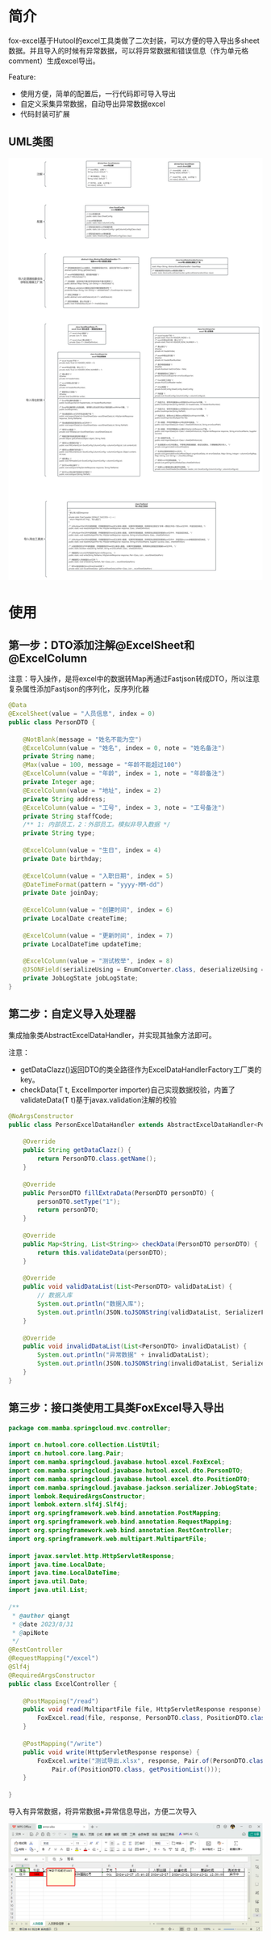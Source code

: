 # 简介

fox-excel基于Hutool的excel工具类做了二次封装，可以方便的导入导出多sheet数据。并且导入的时候有异常数据，可以将异常数据和错误信息（作为单元格comment）生成excel导出。

Feature:

- 使用方便，简单的配置后，一行代码即可导入导出
- 自定义采集异常数据，自动导出异常数据excel
- 代码封装可扩展

## UML类图

![](doc/uml.png)

# 使用

## 第一步：DTO添加注解@ExcelSheet和@ExcelColumn

注意：导入操作，是将excel中的数据转Map再通过Fastjson转成DTO，所以注意复杂属性添加Fastjson的序列化，反序列化器

```java
@Data
@ExcelSheet(value = "人员信息", index = 0)
public class PersonDTO {

    @NotBlank(message = "姓名不能为空")
    @ExcelColumn(value = "姓名", index = 0, note = "姓名备注")
    private String name;
    @Max(value = 100, message = "年龄不能超过100")
    @ExcelColumn(value = "年龄", index = 1, note = "年龄备注")
    private Integer age;
    @ExcelColumn(value = "地址", index = 2)
    private String address;
    @ExcelColumn(value = "工号", index = 3, note = "工号备注")
    private String staffCode;
    /** 1: 内部员工，2：外部员工。模拟非导入数据 */
    private String type;

    @ExcelColumn(value = "生日", index = 4)
    private Date birthday;

    @ExcelColumn(value = "入职日期", index = 5)
    @DateTimeFormat(pattern = "yyyy-MM-dd")
    private Date joinDay;

    @ExcelColumn(value = "创建时间", index = 6)
    private LocalDate createTime;

    @ExcelColumn(value = "更新时间", index = 7)
    private LocalDateTime updateTime;

    @ExcelColumn(value = "测试枚举", index = 8)
    @JSONField(serializeUsing = EnumConverter.class, deserializeUsing = EnumConverter.class)
    private JobLogState jobLogState;
}
```

## 第二步：自定义导入处理器

集成抽象类AbstractExcelDataHandler，并实现其抽象方法即可。

注意：

- getDataClazz()返回DTO的类全路径作为ExcelDataHandlerFactory工厂类的key。
- checkData(T t, ExcelImporter importer)自己实现数据校验，内置了validateData(T t)基于javax.validation注解的校验



```java
@NoArgsConstructor
public class PersonExcelDataHandler extends AbstractExcelDataHandler<PersonDTO> {

    @Override
    public String getDataClazz() {
        return PersonDTO.class.getName();
    }

    @Override
    public PersonDTO fillExtraData(PersonDTO personDTO) {
        personDTO.setType("1");
        return personDTO;
    }

    @Override
    public Map<String, List<String>> checkData(PersonDTO personDTO) {
        return this.validateData(personDTO);
    }

    @Override
    public void validDataList(List<PersonDTO> validDataList) {
        // 数据入库
        System.out.println("数据入库");
        System.out.println(JSON.toJSONString(validDataList, SerializerFeature.PrettyFormat));
    }

    @Override
    public void invalidDataList(List<PersonDTO> invalidDataList) {
        System.out.println("异常数据" + invalidDataList);
        System.out.println(JSON.toJSONString(invalidDataList, SerializerFeature.PrettyFormat));
    }
}
```

## 第三步：接口类使用工具类FoxExcel导入导出

```java
package com.mamba.springcloud.mvc.controller;

import cn.hutool.core.collection.ListUtil;
import cn.hutool.core.lang.Pair;
import com.mamba.springcloud.javabase.hutool.excel.FoxExcel;
import com.mamba.springcloud.javabase.hutool.excel.dto.PersonDTO;
import com.mamba.springcloud.javabase.hutool.excel.dto.PositionDTO;
import com.mamba.springcloud.javabase.jackson.serializer.JobLogState;
import lombok.RequiredArgsConstructor;
import lombok.extern.slf4j.Slf4j;
import org.springframework.web.bind.annotation.PostMapping;
import org.springframework.web.bind.annotation.RequestMapping;
import org.springframework.web.bind.annotation.RestController;
import org.springframework.web.multipart.MultipartFile;

import javax.servlet.http.HttpServletResponse;
import java.time.LocalDate;
import java.time.LocalDateTime;
import java.util.Date;
import java.util.List;

/**
 * @author qiangt
 * @date 2023/8/31
 * @apiNote
 */
@RestController
@RequestMapping("/excel")
@Slf4j
@RequiredArgsConstructor
public class ExcelController {

    @PostMapping("/read")
    public void read(MultipartFile file, HttpServletResponse response) {
        FoxExcel.read(file, response, PersonDTO.class, PositionDTO.class);
    }

    @PostMapping("/write")
    public void write(HttpServletResponse response) {
        FoxExcel.write("测试导出.xlsx", response, Pair.of(PersonDTO.class, getPersonList()),
            Pair.of(PositionDTO.class, getPositionList()));
    }

}

```

导入有异常数据，将异常数据+异常信息导出，方便二次导入

![](doc/demo01.png)
